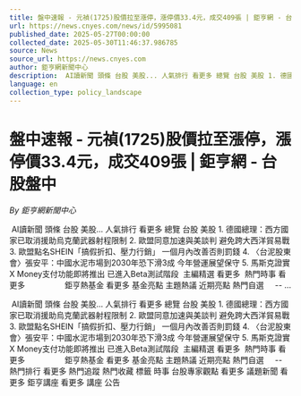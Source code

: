 ```yaml
---
title: 盤中速報 - 元禎(1725)股價拉至漲停，漲停價33.4元，成交409張 | 鉅亨網 - 台股盤中
url: https://news.cnyes.com/news/id/5995081
published_date: 2025-05-27T00:00:00
collected_date: 2025-05-30T11:46:37.986785
source: News
source_url: https://news.cnyes.com
author: 鉅亨網新聞中心
description: ‌ AI讀新聞 頭條 台股 美股... 人氣排行 看更多 總覽 台股 美股 1. 德國總理：西方國家已取消援助烏克蘭武器射程限制 2. 歐盟同意加速與美談判 避免跨大西洋貿易戰 3. 歐盟點名SHEIN「搞假折扣、壓力行銷」 一個月內改善否則罰錢 4. 〈台泥股東會〉張安平：中國水泥市場到2030年恐下滑3成 今年營運展望保守 5. 馬斯克證實X Money支付功能即將推出 已進入Beta測試階段 ‌ 主編精選 看更多 ‌ 熱門時事 看更多 ‌ ‌ ‌ ‌ ‌ ‌ ‌ ‌ ‌ ‌ ‌ ‌ ‌ ‌ ‌ ‌ ‌ 鉅亨熱基金 看更多 基金亮點 主題熱議 近期亮點 熱門自選 ‌ ‌ ‌ ‌ -- ‌...
language: en
collection_type: policy_landscape
---
```


# 盤中速報 - 元禎(1725)股價拉至漲停，漲停價33.4元，成交409張 | 鉅亨網 - 台股盤中

*By 鉅亨網新聞中心*

‌ AI讀新聞 頭條 台股 美股... 人氣排行 看更多 總覽 台股 美股 1. 德國總理：西方國家已取消援助烏克蘭武器射程限制 2. 歐盟同意加速與美談判 避免跨大西洋貿易戰 3. 歐盟點名SHEIN「搞假折扣、壓力行銷」 一個月內改善否則罰錢 4. 〈台泥股東會〉張安平：中國水泥市場到2030年恐下滑3成 今年營運展望保守 5. 馬斯克證實X Money支付功能即將推出 已進入Beta測試階段 ‌ 主編精選 看更多 ‌ 熱門時事 看更多 ‌ ‌ ‌ ‌ ‌ ‌ ‌ ‌ ‌ ‌ ‌ ‌ ‌ ‌ ‌ ‌ ‌ 鉅亨熱基金 看更多 基金亮點 主題熱議 近期亮點 熱門自選 ‌ ‌ ‌ ‌ -- ‌...

‌ AI讀新聞 頭條 台股 美股... 人氣排行 看更多 總覽 台股 美股 1. 德國總理：西方國家已取消援助烏克蘭武器射程限制 2. 歐盟同意加速與美談判 避免跨大西洋貿易戰 3. 歐盟點名SHEIN「搞假折扣、壓力行銷」 一個月內改善否則罰錢 4. 〈台泥股東會〉張安平：中國水泥市場到2030年恐下滑3成 今年營運展望保守 5. 馬斯克證實X Money支付功能即將推出 已進入Beta測試階段 ‌ 主編精選 看更多 ‌ 熱門時事 看更多 ‌ ‌ ‌ ‌ ‌ ‌ ‌ ‌ ‌ ‌ ‌ ‌ ‌ ‌ ‌ ‌ ‌ 鉅亨熱基金 看更多 基金亮點 主題熱議 近期亮點 熱門自選 ‌ ‌ ‌ ‌ -- ‌ ‌ ‌ ‌ 熱門排行 看更多 熱門追蹤 熱門收藏 標籤 時事 ‌ ‌ ‌ ‌ ‌ ‌ ‌ ‌ ‌ 台股專家觀點 看更多 議題新聞 看更多 鉅亨講座 看更多 講座 公告 ‌ ‌ ‌ ‌ ‌ ‌ ‌